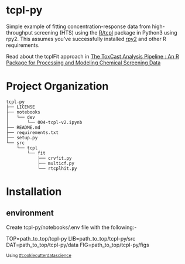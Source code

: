 tcpl-py
==============================

Simple example of fitting concentration-response data from high-throughput screening (HTS) using the [R/tcpl](https://cran.r-project.org/web/packages/tcpl/index.html) package in Python3 using rpy2. This assumes you've successfully installed [rpy2](https://pypi.org/project/rpy2/) and other R requirements.

Read about the tcplFit approach in [The ToxCast Analysis Pipeline : An R Package for Processing and Modeling Chemical Screening Data](https://academic.oup.com/bioinformatics/article/33/4/618/2617576)


# Project Organization

    tcpl-py
    ├── LICENSE
    ├── notebooks
    │   └── dev
    │       └── 004-tcpl-v2.ipynb
    ├── README.md
    ├── requirements.txt
    ├── setup.py
    └── src
        └── tcpl
            └── fit
                ├── crvfit.py
                ├── multicf.py
                └── rtcplhit.py

# Installation

## environment 

Create tcpl-py/notebooks/.env file with the following:-

TOP=path_to_top/tcpl-py
LIB=path_to_top/tcpl-py/src
DAT=path_to_top/tcpl-py/data
FIG=path_to_top/tcpl-py/figs 


<p><small>Using <a target="_blank" href="https://drivendata.github.io/cookiecutter-data-science/"> #cookiecutterdatascience</small></a></p>
